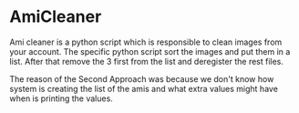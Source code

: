 # AmiCleaner
Ami cleaner is a python script which is responsible to clean images from your account.
The specific python script sort the images and put them in a list.
After that remove the 3 first from the list and deregister the rest files.

The reason of the Second Approach was because we don't know how system is creating the list of the amis and what extra values might have when is printing the values.
